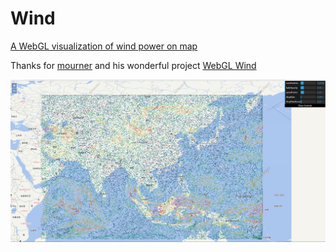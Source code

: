 # Wind
[A WebGL visualization of wind power on map](https://polluxll.github.io/Wind/)

Thanks for [mourner](http://agafonkin.com/en/) and his wonderful project [WebGL Wind](https://github.com/mapbox/webgl-wind/)


![mahua](wind/result.png)
